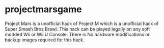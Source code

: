 # projectmarsgame
Project Mars is a unofficial hack of Project M which is a unofficial hack of Super Smash Bros Brawl. This hack can be played legally on any soft modded Wii or Wii U Console. There is No hardware modifications or backup images required for this hack.
